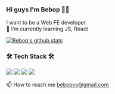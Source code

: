 ### Hi guys I'm Bebop 🙋‍♂️

I want to be a Web FE developer. <br/>
🌱 I’m currently learning JS, React

[![Bebop's github stats](https://github-readme-stats.vercel.app/api?username=sharpcoder312&show_icons=true&count_private=true&theme=vue-dark)](https://github.com/anuraghazra/github-readme-stats)


### 🛠 Tech Stack 🛠
 
<img src="https://img.shields.io/badge/HTML-E34F26?style=flat-square&logo=HTML5&logoColor=white"/></a>
<img src="https://img.shields.io/badge/CSS-1572B6?style=flat-square&logo=CSS3&logoColor=white"/></a>
<img src="https://img.shields.io/badge/Javascript-ffb13b?style=flat-square&logo=javascript&logoColor=white"/></a>
<img src="https://img.shields.io/badge/React-61DAFB?style=flat-square&logo=React&logoColor=white"/></a>

📫 How to reach me bebopvv@gmail.com

<!--
**sharpcoder312/sharpcoder312** is a ✨ _special_ ✨ repository because its `README.md` (this file) appears on your GitHub profile.

Here are some ideas to get you started:

- 🔭 I’m currently working on ...
- 🌱 I’m currently learning ...
- 👯 I’m looking to collaborate on ...
- 🤔 I’m looking for help with ...
- 💬 Ask me about ...
- 📫 How to reach me: ...
- 😄 Pronouns: ...
- ⚡ Fun fact: ...
-->
